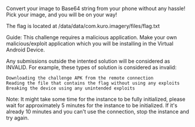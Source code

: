 Convert your image to Base64 string from your phone without any hassle!
Pick your image, and you will be on your way!

The flag is located at /data/data/com.kuro.imagery/files/flag.txt

Guide:
This challenge requires a malicious application.
Make your own malicious/exploit application which you will be installing in the Virtual Android Device.

Any submissions outside the intented solution will be considered as INVALID.
For example, these types of solution is considered as invalid:

    Downloading the challenge APK from the remote connection
    Reading the file that contains the flag without using any exploits
    Breaking the device using any unintended exploits

Note:
It might take some time for the instance to be fully initialized, please wait for approximately 5 minutes for the instance to be initialized. If it's already 10 minutes and you can't use the connection, stop the instance and try again.
